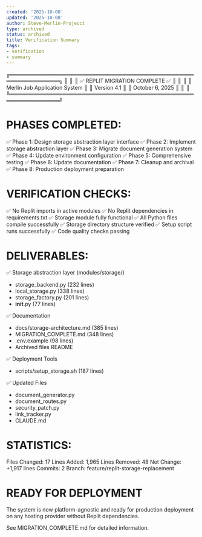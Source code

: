 ```yaml
---
created: '2025-10-08'
updated: '2025-10-08'
author: Steve-Merlin-Projecct
type: archived
status: archived
title: Verification Summary
tags:
- verification
- summary
---
```


╔═══════════════════════════════════════════════════════════════╗
║                                                               ║
║          ✅ REPLIT MIGRATION COMPLETE ✅                      ║
║                                                               ║
║              Merlin Job Application System                    ║
║                     Version 4.1                               ║
║                  October 6, 2025                              ║
║                                                               ║
╚═══════════════════════════════════════════════════════════════╝

PHASES COMPLETED:
================
✅ Phase 1: Design storage abstraction layer interface
✅ Phase 2: Implement storage abstraction layer
✅ Phase 3: Migrate document generation system
✅ Phase 4: Update environment configuration
✅ Phase 5: Comprehensive testing
✅ Phase 6: Update documentation
✅ Phase 7: Cleanup and archival
✅ Phase 8: Production deployment preparation

VERIFICATION CHECKS:
===================
✅ No Replit imports in active modules
✅ No Replit dependencies in requirements.txt
✅ Storage module fully functional
✅ All Python files compile successfully
✅ Storage directory structure verified
✅ Setup script runs successfully
✅ Code quality checks passing

DELIVERABLES:
=============
✅ Storage abstraction layer (modules/storage/)
   - storage_backend.py (232 lines)
   - local_storage.py (338 lines)
   - storage_factory.py (201 lines)
   - __init__.py (77 lines)

✅ Documentation
   - docs/storage-architecture.md (385 lines)
   - MIGRATION_COMPLETE.md (348 lines)
   - .env.example (98 lines)
   - Archived files README

✅ Deployment Tools
   - scripts/setup_storage.sh (187 lines)

✅ Updated Files
   - document_generator.py
   - document_routes.py
   - security_patch.py
   - link_tracker.py
   - CLAUDE.md

STATISTICS:
===========
Files Changed:     17
Lines Added:       1,965
Lines Removed:     48
Net Change:        +1,917 lines
Commits:           2
Branch:            feature/replit-storage-replacement

READY FOR DEPLOYMENT
====================
The system is now platform-agnostic and ready for production
deployment on any hosting provider without Replit dependencies.

See MIGRATION_COMPLETE.md for detailed information.

